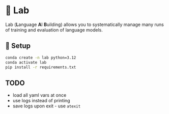 # 🔎 Lab

Lab (**L**anguage **A**I **B**uilding) allows you to systematically manage many
runs of training and evaluation of language models.

## 🏁 Setup

```zsh
conda create -n lab python=3.12
conda activate lab
pip install -r requirements.txt
```

## TODO

- load all yaml vars at once
- use logs instead of printing
- save logs upon exit - use `atexit`

